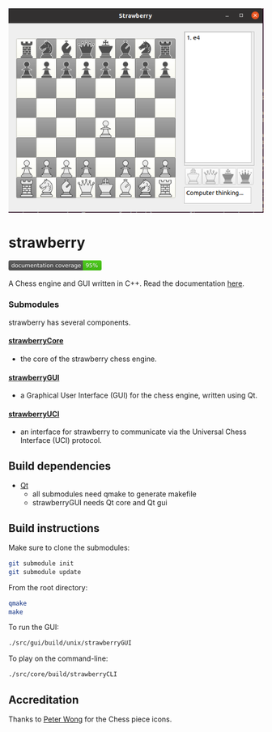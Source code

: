 <img src="images/screenshot.png" title="Strawberry title image">

# strawberry

<div>
  <a href="https://github.com/fpringle/strawberry/actions/workflows/doc_coverage.yml">
    <img src="images/doc_coverage.svg" height="20" alt="Documentation coverage" title="Documentation coverage">
  </a>
</div>

A Chess engine and GUI written in C++. Read the documentation [here](https://fpringle.github.io/strawberry).

### Submodules
strawberry has several components.

#### [strawberryCore](https://github.com/fpringle/strawberryCore)
- the core of the strawberry chess engine.

#### [strawberryGUI](https://github.com/fpringle/strawberryGUI)
- a Graphical User Interface (GUI) for the chess engine, written using Qt.

#### [strawberryUCI](https://github.com/fpringle/strawberryUCI)
- an interface for strawberry to communicate via the Universal Chess Interface (UCI) protocol.


## Build dependencies
- [Qt](https://www.qt.io)
  - all submodules need qmake to generate makefile
  - strawberryGUI needs Qt core and Qt gui

## Build instructions
Make sure to clone the submodules:
```bash
git submodule init
git submodule update
```

From the root directory:
```bash
qmake
make
```

To run the GUI:
```bash
./src/gui/build/unix/strawberryGUI
```

To play on the command-line:
```bash
./src/core/build/strawberryCLI
```

## Accreditation

Thanks to [Peter Wong](http://www.virtualpieces.net/) for the Chess piece icons.

